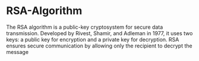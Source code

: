 # RSA-Algorithm
The RSA algorithm is a public-key cryptosystem for secure data transmission. Developed by Rivest, Shamir, and Adleman in 1977, it uses two keys: a public key for encryption and a private key for decryption. RSA ensures secure communication by allowing only the recipient to decrypt the message

